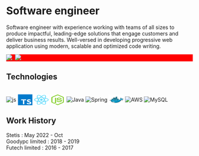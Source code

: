 <h1>Software engineer</h1>
<div>
    <p>
     Software engineer with experience working with teams of all sizes to produce impactful, leading-edge solutions that engage customers and deliver business results. Well-versed in developing progressive web application using modern, scalable and optimized code writing.
     </p>
  <div>
  <div style="display: inline_block; background:red;">
    
<a href="http://www.linkedin.com/in/alaya-toheeb">
  <img align="left" width="24px" src="https://cdn.jsdelivr.net/npm/simple-icons@v3/icons/linkedin.svg"  />
</a>
<a href="https://twitter.com/teemah_1998">
  <img src="https://img.icons8.com/color/344/twitter--v1.png" width="24px" />
</a>
  </div>
      
      
  <h2>Technologies</h2>
      
  <div style="display: inline_block"><br>
  <img align="center" alt="js" height="30" width="40" src="https://icons8.com/icon/GPfHz0SM85FX/java-coffee-cup-logo--v2">
  <img align="center" alt="ts" height="30" width="40" src="https://raw.githubusercontent.com/devicons/devicon/master/icons/typescript/typescript-plain.svg">
  <img align="center" alt="react" height="30" width="40" src="https://raw.githubusercontent.com/devicons/devicon/master/icons/react/react-original.svg">
  <img align="center" alt="Node" height="30" width="40" src="https://raw.githubusercontent.com/devicons/devicon/master/icons/nodejs/nodejs-original.svg">
  <img align="center" alt="Java" height="30" width="40" src="https://www.rlogical.com/wp-content/uploads/2021/08/Rlogical-Blog-Images-thumbnail.png">
  <img align="center" alt="Spring" height="30" width="40" src="https://cdn.iconscout.com/icon/free/png-128/redux-3629018-3030243.png">
  <img align="center" alt="Docker" height="30" width="40" src="https://raw.githubusercontent.com/devicons/devicon/master/icons/docker/docker-original.svg">
  <img align="center" alt="AWS" height="30" width="40" src="https://img.icons8.com/ios/2x/express-js.png">
  <img align="center" alt="MySQL" height="30" width="40" src="https://img.icons8.com/color/2x/postgreesql.png">
                                                              
</div>
<h2>Work History</h2>
Stetis : May 2022 - Oct
<br>
Goodypc limited : 2018 - 2019
<br>
Futech limited : 2016 - 2017

